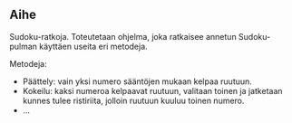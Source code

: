 ## Aihe

Sudoku-ratkoja.
Toteutetaan ohjelma, joka ratkaisee annetun Sudoku-pulman käyttäen useita eri metodeja.

Metodeja:
* Päättely: vain yksi numero sääntöjen mukaan kelpaa ruutuun.
* Kokeilu: kaksi numeroa kelpaavat ruutuun, valitaan toinen ja jatketaan kunnes tulee ristiriita, jolloin ruutuun kuuluu toinen numero.
* ...
